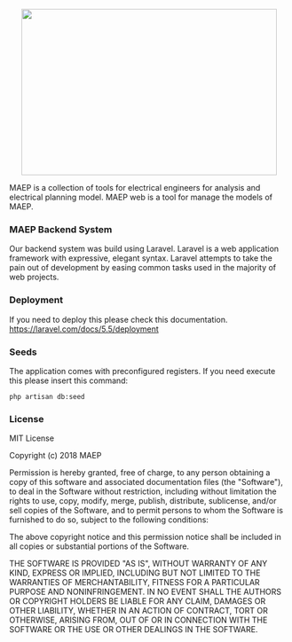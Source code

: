 <p align="center">
    <img width="460" height="300" src="https://maep-tools.github.io/landing-page/assets/img/theme/Vector.svg">
</p>
MAEP is a collection of tools for electrical engineers for analysis and electrical planning model.  
MAEP web is a tool for manage the models of MAEP.

### MAEP Backend System
Our backend system was build using Laravel. Laravel is a web application framework with expressive, elegant syntax. Laravel attempts to take the pain out of development by easing common tasks used in the majority of web projects.

### Deployment
If you need to deploy this please check this documentation. https://laravel.com/docs/5.5/deployment

### Seeds
The application comes with preconfigured registers. If you need execute this please insert this command:

`php artisan db:seed`


### License
MIT License

Copyright (c) 2018 MAEP

Permission is hereby granted, free of charge, to any person obtaining a copy of this software and associated documentation files (the "Software"), to deal in the Software without restriction, including without limitation the rights to use, copy, modify, merge, publish, distribute, sublicense, and/or sell copies of the Software, and to permit persons to whom the Software is furnished to do so, subject to the following conditions:

The above copyright notice and this permission notice shall be included in all copies or substantial portions of the Software.

THE SOFTWARE IS PROVIDED "AS IS", WITHOUT WARRANTY OF ANY KIND, EXPRESS OR IMPLIED, INCLUDING BUT NOT LIMITED TO THE WARRANTIES OF MERCHANTABILITY, FITNESS FOR A PARTICULAR PURPOSE AND NONINFRINGEMENT. IN NO EVENT SHALL THE AUTHORS OR COPYRIGHT HOLDERS BE LIABLE FOR ANY CLAIM, DAMAGES OR OTHER LIABILITY, WHETHER IN AN ACTION OF CONTRACT, TORT OR OTHERWISE, ARISING FROM, OUT OF OR IN CONNECTION WITH THE SOFTWARE OR THE USE OR OTHER DEALINGS IN THE SOFTWARE.
